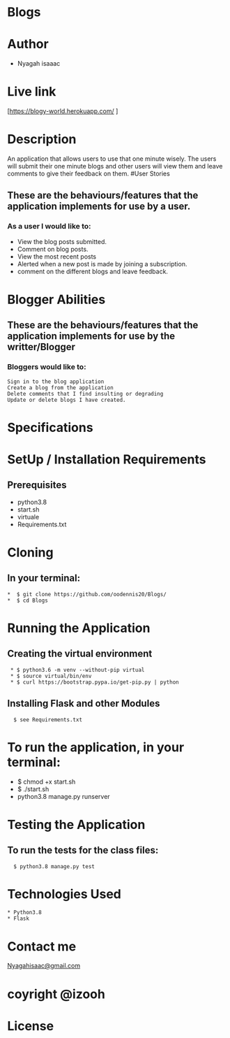 # Blogs

# Author
* Nyagah isaaac
# Live link
 [https://blogy-world.herokuapp.com/ ]

# Description

An application that allows users to use that one minute wisely. The users will submit their one minute blogs and other users will view them and leave comments to give their feedback on them.
#User Stories

## These are the behaviours/features that the application implements for use by a user.

### As a user I would like to:

   * View the blog posts submitted.
   * Comment on blog posts.
   * View the most recent posts
   * Alerted when a new post is made by joining a subscription.
   * comment on the different blogs and leave feedback.

# Blogger Abilities

## These are the behaviours/features that the application implements for use by the writter/Blogger

### Bloggers would like to:

    Sign in to the blog application
    Create a blog from the application
    Delete comments that I find insulting or degrading
    Update or delete blogs I have created.

# Specifications
# SetUp / Installation Requirements
## Prerequisites

   * python3.8
   * start.sh
   * virtuale
   * Requirements.txt

# Cloning

   ## In your terminal:

    *  $ git clone https://github.com/oodennis20/Blogs/
    *  $ cd Blogs

# Running the Application

   ## Creating the virtual environment

     * $ python3.6 -m venv --without-pip virtual
     * $ source virtual/bin/env
     * $ curl https://bootstrap.pypa.io/get-pip.py | python

  ##  Installing Flask and other Modules

      $ see Requirements.txt

# To run the application, in your terminal:

 * $ chmod +x start.sh
 * $ ./start.sh
 * python3.8 manage.py runserver
 
# Testing the Application

   ## To run the tests for the class files:

      $ python3.8 manage.py test

# Technologies Used

    * Python3.8
    * Flask
    
 # Contact me
 Nyagahisaac@gmail.com
 
 # coyright @izooh
 # License
